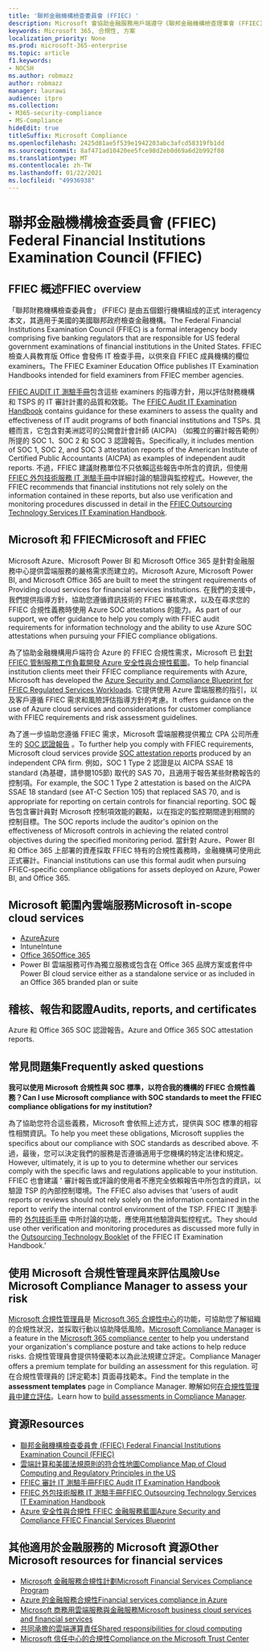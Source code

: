 ```yaml
---
title: '聯邦金融機構檢查委員會 (FFIEC) '
description: Microsoft 會協助金融服務用戶端遵守《聯邦金融機構檢查理事會 (FFIEC) 的審計要求。
keywords: Microsoft 365, 合規性, 方案
localization_priority: None
ms.prod: microsoft-365-enterprise
ms.topic: article
f1.keywords:
- NOCSH
ms.author: robmazz
author: robmazz
manager: laurawi
audience: itpro
ms.collection:
- M365-security-compliance
- MS-Compliance
hideEdit: true
titleSuffix: Microsoft Compliance
ms.openlocfilehash: 2425d81ae5f539e1942203abc3afcd58319fb1dd
ms.sourcegitcommit: 8af471ad10420ee5fce98d2eb0d69a6d2b992f08
ms.translationtype: MT
ms.contentlocale: zh-TW
ms.lasthandoff: 01/22/2021
ms.locfileid: "49936938"
---
```

# <a name="federal-financial-institutions-examination-council-ffiec"></a><span data-ttu-id="4bb07-104">聯邦金融機構檢查委員會 (FFIEC) </span><span class="sxs-lookup"><span data-stu-id="4bb07-104">Federal Financial Institutions Examination Council (FFIEC)</span></span>

## <a name="ffiec-overview"></a><span data-ttu-id="4bb07-105">FFIEC 概述</span><span class="sxs-lookup"><span data-stu-id="4bb07-105">FFIEC overview</span></span>

<span data-ttu-id="4bb07-106">「聯邦財務機構檢查委員會」 (FFIEC) 是由五個銀行機構組成的正式 interagency 本文，其適用于美國的美國聯邦政府檢查金融機構。</span><span class="sxs-lookup"><span data-stu-id="4bb07-106">The Federal Financial Institutions Examination Council (FFIEC) is a formal interagency body comprising five banking regulators that are responsible for US federal government examinations of financial institutions in the United States.</span></span> <span data-ttu-id="4bb07-107">FFIEC 檢查人員教育版 Office 會發佈 IT 檢查手冊，以供來自 FFIEC 成員機構的欄位 examiners。</span><span class="sxs-lookup"><span data-stu-id="4bb07-107">The FFIEC Examiner Education Office publishes IT Examination Handbooks intended for field examiners from FFIEC member agencies.</span></span>

<span data-ttu-id="4bb07-108">[FFIEC AUDIT IT 測驗手冊](https://ithandbook.ffiec.gov/it-booklets/audit.aspx)包含這些 examiners 的指導方針，用以評估財務機構和 TSPS 的 IT 審計計畫的品質和效能。</span><span class="sxs-lookup"><span data-stu-id="4bb07-108">The [FFIEC Audit IT Examination Handbook](https://ithandbook.ffiec.gov/it-booklets/audit.aspx) contains guidance for these examiners to assess the quality and effectiveness of IT audit programs of both financial institutions and TSPs.</span></span> <span data-ttu-id="4bb07-109">具體而言，它包含對美洲認可的公開會計會計師 (AICPA) （如獨立的審計報告範例）所提的 SOC 1、SOC 2 和 SOC 3 認證報告。</span><span class="sxs-lookup"><span data-stu-id="4bb07-109">Specifically, it includes mention of SOC 1, SOC 2, and SOC 3 attestation reports of the American Institute of Certified Public Accountants (AICPA) as examples of independent audit reports.</span></span> <span data-ttu-id="4bb07-110">不過，FFIEC 建議財務單位不只依賴這些報告中所含的資訊，但使用 [FFIEC 外包技術服務 IT 測驗手冊](https://ithandbook.ffiec.gov/it-booklets/outsourcing-technology-services.aspx)中詳細討論的驗證與監控程式。</span><span class="sxs-lookup"><span data-stu-id="4bb07-110">However, the FFIEC recommends that financial institutions not rely solely on the information contained in these reports, but also use verification and monitoring procedures discussed in detail in the [FFIEC Outsourcing Technology Services IT Examination Handbook](https://ithandbook.ffiec.gov/it-booklets/outsourcing-technology-services.aspx).</span></span>

## <a name="microsoft-and-ffiec"></a><span data-ttu-id="4bb07-111">Microsoft 和 FFIEC</span><span class="sxs-lookup"><span data-stu-id="4bb07-111">Microsoft and FFIEC</span></span>

<span data-ttu-id="4bb07-112">Microsoft Azure、Microsoft Power BI 和 Microsoft Office 365 是針對金融服務中心提供雲端服務的嚴格需求而建立的。</span><span class="sxs-lookup"><span data-stu-id="4bb07-112">Microsoft Azure, Microsoft Power BI, and Microsoft Office 365 are built to meet the stringent requirements of Providing cloud services for financial services institutions.</span></span> <span data-ttu-id="4bb07-113">在我們的支援中，我們提供指導方針，協助您遵循資訊技術的 FFIEC 審核需求，以及在尋求您的 FFIEC 合規性義務時使用 Azure SOC attestations 的能力。</span><span class="sxs-lookup"><span data-stu-id="4bb07-113">As part of our support, we offer guidance to help you comply with FFIEC audit requirements for information technology and the ability to use Azure SOC attestations when pursuing your FFIEC compliance obligations.</span></span>

<span data-ttu-id="4bb07-114">為了協助金融機構用戶端符合 Azure 的 FFIEC 合規性需求，Microsoft 已 [針對 FFIEC 管制服務工作負載開發 Azure 安全性與合規性藍圖](https://servicetrust.microsoft.com/ViewPage/FFIECBlueprint)。</span><span class="sxs-lookup"><span data-stu-id="4bb07-114">To help financial institution clients meet their FFIEC compliance requirements with Azure, Microsoft has developed the [Azure Security and Compliance Blueprint for FFIEC Regulated Services Workloads](https://servicetrust.microsoft.com/ViewPage/FFIECBlueprint).</span></span> <span data-ttu-id="4bb07-115">它提供使用 Azure 雲端服務的指引，以及客戶遵循 FFIEC 需求和風險評估指導方針的考慮。</span><span class="sxs-lookup"><span data-stu-id="4bb07-115">It offers guidance on the use of Azure cloud services and considerations for customer compliance with FFIEC requirements and risk assessment guidelines.</span></span>

<span data-ttu-id="4bb07-116">為了進一步協助您遵循 FFIEC 需求，Microsoft 雲端服務提供獨立 CPA 公司所產生的 [SOC 認證報告](offering-SOC.md) 。</span><span class="sxs-lookup"><span data-stu-id="4bb07-116">To further help you comply with FFIEC requirements, Microsoft cloud services provide [SOC attestation reports](offering-SOC.md) produced by an independent CPA firm.</span></span> <span data-ttu-id="4bb07-117">例如，SOC 1 Type 2 認證是以 AICPA SSAE 18 standard (為基礎，請參閱105節) 取代的 SAS 70，且適用于報告某些財務報告的控制項。</span><span class="sxs-lookup"><span data-stu-id="4bb07-117">For example, the SOC 1 Type 2 attestation is based on the AICPA SSAE 18 standard (see AT-C Section 105) that replaced SAS 70, and is appropriate for reporting on certain controls for financial reporting.</span></span> <span data-ttu-id="4bb07-118">SOC 報告包含審計員對 Microsoft 控制項效能的觀點，以在指定的監控期間達到相關的控制目標。</span><span class="sxs-lookup"><span data-stu-id="4bb07-118">The SOC reports include the auditor's opinion on the effectiveness of Microsoft controls in achieving the related control objectives during the specified monitoring period.</span></span> <span data-ttu-id="4bb07-119">當針對 Azure、Power BI 和 Office 365 上部署的資產採取 FFIEC 特有的合規性義務時，金融機構可使用此正式審計。</span><span class="sxs-lookup"><span data-stu-id="4bb07-119">Financial institutions can use this formal audit when pursuing FFIEC-specific compliance obligations for assets deployed on Azure, Power BI, and Office 365.</span></span>

## <a name="microsoft-in-scope-cloud-services"></a><span data-ttu-id="4bb07-120">Microsoft 範圍內雲端服務</span><span class="sxs-lookup"><span data-stu-id="4bb07-120">Microsoft in-scope cloud services</span></span>

- [<span data-ttu-id="4bb07-121">Azure</span><span class="sxs-lookup"><span data-stu-id="4bb07-121">Azure</span></span>](https://aka.ms/AzureCompliance)
- <span data-ttu-id="4bb07-122">Intune</span><span class="sxs-lookup"><span data-stu-id="4bb07-122">Intune</span></span>
- [<span data-ttu-id="4bb07-123">Office 365</span><span class="sxs-lookup"><span data-stu-id="4bb07-123">Office 365</span></span>](https://go.microsoft.com/fwlink/p/?LinkID=2077751)
- <span data-ttu-id="4bb07-124">Power BI 雲端服務可作為獨立服務或包含在 Office 365 品牌方案或套件中</span><span class="sxs-lookup"><span data-stu-id="4bb07-124">Power BI cloud service either as a standalone service or as included in an Office 365 branded plan or suite</span></span>

## <a name="audits-reports-and-certificates"></a><span data-ttu-id="4bb07-125">稽核、報告和認證</span><span class="sxs-lookup"><span data-stu-id="4bb07-125">Audits, reports, and certificates</span></span>

<span data-ttu-id="4bb07-126">Azure 和 Office 365 SOC 認證報告。</span><span class="sxs-lookup"><span data-stu-id="4bb07-126">Azure and Office 365 SOC attestation reports.</span></span>

## <a name="frequently-asked-questions"></a><span data-ttu-id="4bb07-127">常見問題集</span><span class="sxs-lookup"><span data-stu-id="4bb07-127">Frequently asked questions</span></span>

<span data-ttu-id="4bb07-128">**我可以使用 Microsoft 合規性與 SOC 標準，以符合我的機構的 FFIEC 合規性義務？**</span><span class="sxs-lookup"><span data-stu-id="4bb07-128">**Can I use Microsoft compliance with SOC standards to meet the FFIEC compliance obligations for my institution?**</span></span>

<span data-ttu-id="4bb07-129">為了協助您符合這些義務，Microsoft 會依照上述方式，提供與 SOC 標準的相容性相關資訊。</span><span class="sxs-lookup"><span data-stu-id="4bb07-129">To help you meet these obligations, Microsoft supplies the specifics about our compliance with SOC standards as described above.</span></span> <span data-ttu-id="4bb07-130">不過，最後，您可以決定我們的服務是否遵循適用于您機構的特定法律和規定。</span><span class="sxs-lookup"><span data-stu-id="4bb07-130">However, ultimately, it is up to you to determine whether our services comply with the specific laws and regulations applicable to your institution.</span></span> <span data-ttu-id="4bb07-131">FFIEC 也會建議 ' 審計報告或評論的使用者不應完全依賴報告中所包含的資訊，以驗證 TSP 的內部控制環境。</span><span class="sxs-lookup"><span data-stu-id="4bb07-131">The FFIEC also advises that 'users of audit reports or reviews should not rely solely on the information contained in the report to verify the internal control environment of the TSP.</span></span> <span data-ttu-id="4bb07-132">FFIEC IT 測驗手冊的 [外包技術手冊](https://ithandbook.ffiec.gov/it-booklets/outsourcing-technology-services.aspx) 中所討論的功能，應使用其他驗證與監控程式。</span><span class="sxs-lookup"><span data-stu-id="4bb07-132">They should use other verification and monitoring procedures as discussed more fully in the [Outsourcing Technology Booklet](https://ithandbook.ffiec.gov/it-booklets/outsourcing-technology-services.aspx) of the FFIEC IT Examination Handbook.'</span></span>

## <a name="use-microsoft-compliance-manager-to-assess-your-risk"></a><span data-ttu-id="4bb07-133">使用 Microsoft 合規性管理員來評估風險</span><span class="sxs-lookup"><span data-stu-id="4bb07-133">Use Microsoft Compliance Manager to assess your risk</span></span>

<span data-ttu-id="4bb07-134">[Microsoft 合規性管理員](https://docs.microsoft.com/microsoft-365/compliance/compliance-manager)是 [Microsoft 365 合規性中心](https://docs.microsoft.com/microsoft-365/compliance/microsoft-365-compliance-center)的功能，可協助您了解組織的合規性狀況，並採取行動以協助降低風險。</span><span class="sxs-lookup"><span data-stu-id="4bb07-134">[Microsoft Compliance Manager](https://docs.microsoft.com/microsoft-365/compliance/compliance-manager) is a feature in the [Microsoft 365 compliance center](https://docs.microsoft.com/microsoft-365/compliance/microsoft-365-compliance-center) to help you understand your organization's compliance posture and take actions to help reduce risks.</span></span> <span data-ttu-id="4bb07-135">合規性管理員會提供特優範本以為此法規建立評定。</span><span class="sxs-lookup"><span data-stu-id="4bb07-135">Compliance Manager offers a premium template for building an assessment for this regulation.</span></span> <span data-ttu-id="4bb07-136">可在合規性管理員的 [評定範本] 頁面尋找範本。</span><span class="sxs-lookup"><span data-stu-id="4bb07-136">Find the template in the **assessment templates** page in Compliance Manager.</span></span> <span data-ttu-id="4bb07-137">瞭解如何[在合規性管理員中建立評估](https://docs.microsoft.com/microsoft-365/compliance/compliance-manager-assessments)。</span><span class="sxs-lookup"><span data-stu-id="4bb07-137">Learn how to [build assessments in Compliance Manager](https://docs.microsoft.com/microsoft-365/compliance/compliance-manager-assessments).</span></span>

## <a name="resources"></a><span data-ttu-id="4bb07-138">資源</span><span class="sxs-lookup"><span data-stu-id="4bb07-138">Resources</span></span>

- [<span data-ttu-id="4bb07-139">聯邦金融機構檢查委員會 (FFIEC) </span><span class="sxs-lookup"><span data-stu-id="4bb07-139">Federal Financial Institutions Examination Council (FFIEC)</span></span>](https://www.ffiec.gov/)
- [<span data-ttu-id="4bb07-140">雲端計算和美國法規原則的符合性地圖</span><span class="sxs-lookup"><span data-stu-id="4bb07-140">Compliance Map of Cloud Computing and Regulatory Principles in the US</span></span>](https://servicetrust.microsoft.com/ViewPage/TrustDocuments?command=Download&downloadType=Document&downloadId=5b483567-00b0-4d86-96ae-ee887dadb61c&docTab=6d000410-c9e9-11e7-9a91-892aae8839ad_Compliance_Guides)
- [<span data-ttu-id="4bb07-141">FFIEC 審計 IT 測驗手冊</span><span class="sxs-lookup"><span data-stu-id="4bb07-141">FFIEC Audit IT Examination Handbook</span></span>](https://ithandbook.ffiec.gov/it-booklets/audit.aspx)
- [<span data-ttu-id="4bb07-142">FFIEC 外包技術服務 IT 測驗手冊</span><span class="sxs-lookup"><span data-stu-id="4bb07-142">FFIEC Outsourcing Technology Services IT Examination Handbook</span></span>](https://ithandbook.ffiec.gov/it-booklets/outsourcing-technology-services.aspx)
- [<span data-ttu-id="4bb07-143">Azure 安全性與合規性 FFIEC 金融服務藍圖</span><span class="sxs-lookup"><span data-stu-id="4bb07-143">Azure Security and Compliance FFIEC Financial Services Blueprint</span></span>](https://servicetrust.microsoft.com/ViewPage/FFIECBlueprint)

## <a name="other-microsoft-resources-for-financial-services"></a><span data-ttu-id="4bb07-144">其他適用於金融服務的 Microsoft 資源</span><span class="sxs-lookup"><span data-stu-id="4bb07-144">Other Microsoft resources for financial services</span></span>

- [<span data-ttu-id="4bb07-145">Microsoft 金融服務合規性計劃</span><span class="sxs-lookup"><span data-stu-id="4bb07-145">Microsoft Financial Services Compliance Program</span></span>](https://www.microsoft.com/download/details.aspx?id=55332)
- [<span data-ttu-id="4bb07-146">Azure 的金融服務合規性</span><span class="sxs-lookup"><span data-stu-id="4bb07-146">Financial services compliance in Azure</span></span>](https://azure.microsoft.com/resources/videos/azurecon-2015-financial-services-compliance-in-azure/)
- [<span data-ttu-id="4bb07-147">Microsoft 商務用雲端服務與金融服務</span><span class="sxs-lookup"><span data-stu-id="4bb07-147">Microsoft business cloud services and financial services</span></span>](https://servicetrust.microsoft.com/viewpage/financialservicesoverview)
- [<span data-ttu-id="4bb07-148">共同承擔的雲端運算責任</span><span class="sxs-lookup"><span data-stu-id="4bb07-148">Shared responsibilities for cloud computing</span></span>](https://aka.ms/sharedresponsibility)
- [<span data-ttu-id="4bb07-149">Microsoft 信任中心的合規性</span><span class="sxs-lookup"><span data-stu-id="4bb07-149">Compliance on the Microsoft Trust Center</span></span>](https://www.microsoft.com/trust-center/compliance/compliance-overview)
